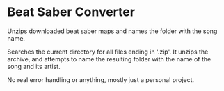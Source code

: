 # Beat Saber Converter
Unzips downloaded beat saber maps and names the folder with the song name. 

 Searches the current directory for all files ending in '.zip'. It unzips the archive, and attempts to name the resulting folder with the name of the song and its artist. 
 
 No real error handling or anything, mostly just a personal project.
